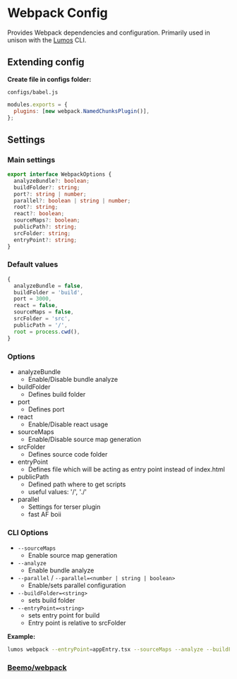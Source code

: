 # Webpack Config

Provides Webpack dependencies and configuration. Primarily used in unison with the
[Lumos](https://www.npmjs.com/package/@rajzik/lumos) CLI.

## Extending config

**Create file in configs folder:**

`configs/babel.js`

```js
modules.exports = {
  plugins: [new webpack.NamedChunksPlugin()],
};
```

## Settings

### Main settings

```ts
export interface WebpackOptions {
  analyzeBundle?: boolean;
  buildFolder?: string;
  port?: string | number;
  parallel?: boolean | string | number;
  root?: string;
  react?: boolean;
  sourceMaps?: boolean;
  publicPath?: string;
  srcFolder: string;
  entryPoint?: string;
}
```

### Default values

```ts
{
  analyzeBundle = false,
  buildFolder = 'build',
  port = 3000,
  react = false,
  sourceMaps = false,
  srcFolder = 'src',
  publicPath = '/',
  root = process.cwd(),
}
```

### Options

- analyzeBundle
  - Enable/Disable bundle analyze
- buildFolder
  - Defines build folder
- port
  - Defines port
- react
  - Enable/Disable react usage
- sourceMaps
  - Enable/Disable source map generation
- srcFolder
  - Defines source code folder
- entryPoint
  - Defines file which will be acting as entry point instead of index.html
- publicPath
  - Defined path where to get scripts
  - useful values: '/', './'
- parallel
  - Settings for terser plugin
  - fast AF boii

### CLI Options

- `--sourceMaps`
  - Enable source map generation
- `--analyze`
  - Enable bundle analyze
- `--parallel` / `--parallel=<number | string | boolean>`
  - Enable/sets parallel configuration
- `--buildFolder=<string>`
  - sets build folder
- `--entryPoint=<string>`
  - sets entry point for build
  - Entry point is relative to srcFolder

**Example:**

```bash
lumos webpack --entryPoint=appEntry.tsx --sourceMaps --analyze --buildFolder=build
```

### [Beemo/webpack](https://milesj.gitbook.io/beemo/driver/webpack)
